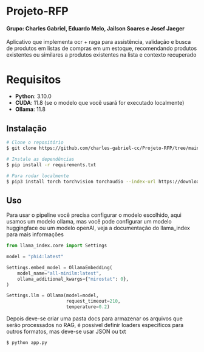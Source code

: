 # Projeto-RFP
#### Grupo: Charles Gabriel, Eduardo Melo, Jailson Soares e Josef Jaeger

Aplicativo que implementa ocr + raga para assistência, validação e busca de produtos em listas de compras em um estoque, recomendando produtos existentes ou similares a produtos existentes na lista e contexto recuperado

# Requisitos
- **Python**: 3.10.0
- **CUDA**: 11.8 (se o modelo que você usará for executado localmente)
- **Ollama**: 11.8

## Instalação
```bash
# Clone o repositório
$ git clone https://github.com/charles-gabriel-cc/Projeto-RFP/tree/main
```

```bash
# Instale as dependências
$ pip install -r requirements.txt
```

```bash
# Para rodar localmente
$ pip3 install torch torchvision torchaudio --index-url https://download.pytorch.org/whl/cu118
```

## Uso

Para usar o pipeline você precisa configurar o modelo escolhido, aqui usamos um modelo ollama, mas você pode configurar um modelo huggingface ou um modelo openAI, veja a documentação do llama_index para mais informações

```python
from llama_index.core import Settings

model = "phi4:latest"

Settings.embed_model = OllamaEmbedding(
    model_name="all-minilm:latest",
    ollama_additional_kwargs={"mirostat": 0},
)

Settings.llm = Ollama(model=model, 
                      request_timeout=210,
                      temperature=0.2)
```
Depois deve-se criar uma pasta docs para armazenar os arquivos que serão processados no RAG, é possivel definir loaders especificos para outros formatos, mas deve-se usar JSON ou txt
```
$ python app.py
```
